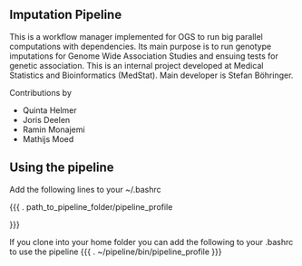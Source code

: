 Imputation Pipeline
-------------------------------
This is a workflow manager implemented for OGS to run big parallel computations with dependencies. Its main purpose is to run genotype imputations for Genome Wide Association Studies and ensuing tests for genetic association.
This is an internal project developed at Medical Statistics and Bioinformatics (MedStat).
Main developer is Stefan Böhringer.

Contributions by

 * Quinta Helmer
 * Joris Deelen
 * Ramin Monajemi
 * Mathijs Moed

Using the pipeline
--------------------

Add the following lines to your ~/.bashrc

{{{
. path_to_pipeline_folder/pipeline_profile

}}}

If you clone into your home folder you can add the following to your .bashrc to use the pipeline
{{{
. ~/pipeline/bin/pipeline_profile
}}}
